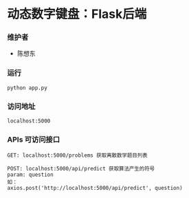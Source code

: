# 动态数字键盘：Flask后端

### 维护者

- 陈想东

### 运行

```
python app.py
```

### 访问地址
```
localhost:5000
```

### APIs 可访问接口
```
GET: localhost:5000/problems 获取离散数学题目列表
```
```
POST: localhost:5000/api/predict 获取算法产生的符号
param: question
如：
axios.post('http://localhost:5000/api/predict', question)
```
